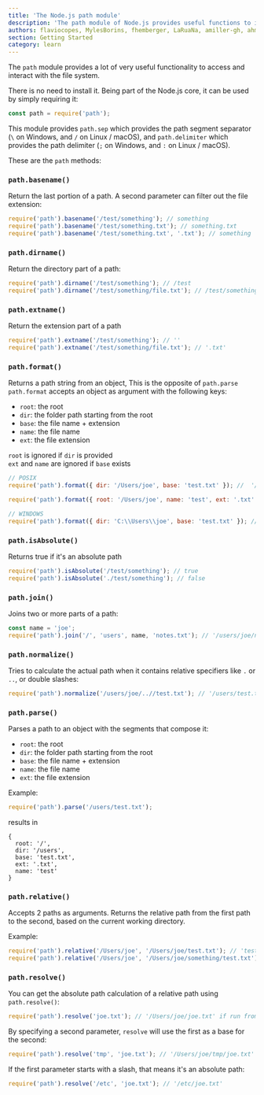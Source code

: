 ```yaml
---
title: 'The Node.js path module'
description: 'The path module of Node.js provides useful functions to interact with file paths'
authors: flaviocopes, MylesBorins, fhemberger, LaRuaNa, amiller-gh, ahmadawais, 19shubham11
section: Getting Started
category: learn
---
```


The `path` module provides a lot of very useful functionality to access and interact with the file system.

There is no need to install it. Being part of the Node.js core, it can be used by simply requiring it:

```js
const path = require('path');
```

This module provides `path.sep` which provides the path segment separator (`\` on Windows, and `/` on Linux / macOS), and `path.delimiter` which provides the path delimiter (`;` on Windows, and `:` on Linux / macOS).

These are the `path` methods:

### `path.basename()`

Return the last portion of a path. A second parameter can filter out the file extension:

```js
require('path').basename('/test/something'); // something
require('path').basename('/test/something.txt'); // something.txt
require('path').basename('/test/something.txt', '.txt'); // something
```

### `path.dirname()`

Return the directory part of a path:

```js
require('path').dirname('/test/something'); // /test
require('path').dirname('/test/something/file.txt'); // /test/something
```

### `path.extname()`

Return the extension part of a path

```js
require('path').extname('/test/something'); // ''
require('path').extname('/test/something/file.txt'); // '.txt'
```

### `path.format()`

Returns a path string from an object, This is the opposite of `path.parse`<br/>
`path.format` accepts an object as argument with the following keys:

* `root`: the root
* `dir`: the folder path starting from the root
* `base`: the file name + extension
* `name`: the file name
* `ext`: the file extension

`root` is ignored if `dir` is provided<br/>
`ext` and `name` are ignored if `base` exists

```js
// POSIX
require('path').format({ dir: '/Users/joe', base: 'test.txt' }); //  '/Users/joe/test.txt'

require('path').format({ root: '/Users/joe', name: 'test', ext: '.txt' }); //  '/Users/joe/test.txt'

// WINDOWS
require('path').format({ dir: 'C:\\Users\\joe', base: 'test.txt' }); //  'C:\\Users\\joe\\test.txt'
```

### `path.isAbsolute()`

Returns true if it's an absolute path

```js
require('path').isAbsolute('/test/something'); // true
require('path').isAbsolute('./test/something'); // false
```

### `path.join()`

Joins two or more parts of a path:

```js
const name = 'joe';
require('path').join('/', 'users', name, 'notes.txt'); // '/users/joe/notes.txt'
```

### `path.normalize()`

Tries to calculate the actual path when it contains relative specifiers like `.` or `..`, or double slashes:

```js
require('path').normalize('/users/joe/..//test.txt'); // '/users/test.txt'
```

### `path.parse()`

Parses a path to an object with the segments that compose it:

* `root`: the root
* `dir`: the folder path starting from the root
* `base`: the file name + extension
* `name`: the file name
* `ext`: the file extension

Example:

```js
require('path').parse('/users/test.txt');
```

results in

```console
{
  root: '/',
  dir: '/users',
  base: 'test.txt',
  ext: '.txt',
  name: 'test'
}
```

### `path.relative()`

Accepts 2 paths as arguments. Returns the relative path from the first path to the second, based on the current working directory.

Example:

```js
require('path').relative('/Users/joe', '/Users/joe/test.txt'); // 'test.txt'
require('path').relative('/Users/joe', '/Users/joe/something/test.txt'); // 'something/test.txt'
```

### `path.resolve()`

You can get the absolute path calculation of a relative path using `path.resolve()`:

```js
require('path').resolve('joe.txt'); // '/Users/joe/joe.txt' if run from my home folder
```

By specifying a second parameter, `resolve` will use the first as a base for the second:

```js
require('path').resolve('tmp', 'joe.txt'); // '/Users/joe/tmp/joe.txt' if run from my home folder
```

If the first parameter starts with a slash, that means it's an absolute path:

```js
require('path').resolve('/etc', 'joe.txt'); // '/etc/joe.txt'
```
